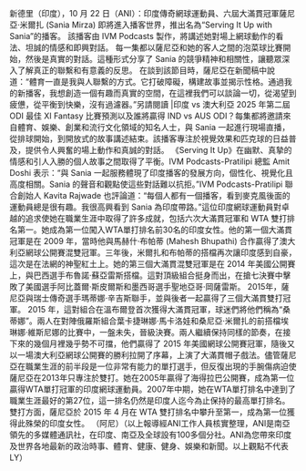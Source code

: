 新德里（印度），10 月 22 日（ANI）：印度傳奇網球運動員、六屆大滿貫冠軍薩尼亞·米爾扎 (Sania Mirza) 即將進入播客世界，推出名為“Serving It Up with Sania”的播客。 該播客由 IVM Podcasts 製作，將講述她對場上網球動作的看法、坦誠的情感和即興對話。 每一集都以薩尼亞和她的客人之間的泡菜球比賽開始，然後是真實的對話。這種形式分享了 Sania 的競爭精神和相關性，讓聽眾深入了解真正的聯繫和有意義的反思。 在談到該節目時，薩尼亞在新聞稿中說道：“體育一直是我與人聯繫的方式。它打破障礙，構建故事並揭示性格。通過我的新播客，我想創造一個有趣而真實的空間，在這裡我們可以談論一切，從渴望到疲憊，從平衡到快樂，沒有過濾器。”另請閱讀 |印度 vs 澳大利亞 2025 年第二屆 ODI 最佳 XI Fantasy 比賽預測以及誰將贏得 IND vs AUS ODI？每集都將邀請來自體育、娛樂、創業和流行文化領域的知名人士，與 Sania 一起進行現場直播，從排球開始，到開放式的故事講述結束。該播客專注於視覺效果和匹克球的日益普及，提供令人興奮的場上動作和真誠的對話。 《Serving It Up》在幽默、真摯的情感和引人入勝的個人故事之間取得了平衡。IVM Podcasts-Pratilipi 總監 Amit Doshi 表示：“與 Sania 一起服務體現了印度播客的發展方向，個性化、視覺化且高度相關。Sania 的聲音和觀點使這些對話難以抗拒。”IVM Podcasts-Pratilipi 聯合創始人 Kavita Rajwade 也評論道：“每個人都有一個播客，看到麥克風後面的運動員總是很有趣。我很高興看到 Sania 為印度帶路。”這位印度網球運動員對卓越的追求使她在職業生涯中取得了許多成就，包括六次大滿貫冠軍和 WTA 雙打排名第一。她成為第一位闖入WTA單打排名前30名的印度女性。他的第一個大滿貫冠軍是在 2009 年，當時他與馬赫什·布帕蒂 (Mahesh Bhupathi) 合作贏得了澳大利亞網球公開賽混雙冠軍。三年後，米爾扎和布帕蒂的搭檔再次讓印度感到自豪，這次是在法網的神聖紅土上。她的第三個大滿貫混雙冠軍是在 2014 年美國公開賽上，與巴西選手布魯諾·蘇亞雷斯搭檔。這對頂級組合挺身而出，在搶七決賽中擊敗了美國選手阿比蓋爾·斯皮爾斯和墨西哥選手聖地亞哥·岡薩雷斯。 2015年，薩尼亞與瑞士傳奇選手瑪蒂娜·辛吉斯聯手，並與後者一起贏得了三個大滿貫雙打冠軍。 2015 年，這對組合在溫布爾登首次獲得大滿貫冠軍，球迷們將他們稱為“桑蒂娜”。兩人在對陣俄羅斯組合葉卡捷琳娜·馬卡洛娃和桑尼亞·米爾扎的前搭檔埃琳娜·維斯尼娜的比賽中，一盤未失，晉級決賽。兩人繼續保持同樣的節奏，在接下來的幾個月裡幾乎勢不可擋，他們贏得了 2015 年美國網球公開賽冠軍，隨後又以一場澳大利亞網球公開賽的勝利拉開了序幕，上演了大滿貫帽子戲法。儘管薩尼亞在職業生涯的前半段是一位非常有能力的單打選手，但反復出現的手腕傷病迫使薩尼亞在2013年只專注於雙打。她在2005年贏得了海得拉巴公開賽，成為第一位贏得WTA單打冠軍的印度網球運動員。2007年中期，她在WTA單打排名中達到了職業生涯最好的第27位，這一排名仍然是印度人迄今為止保持的最高單打排名。雙打方面，薩尼亞於 2015 年 4 月在 WTA 雙打排名中攀升至第一，成為第一位獲得此殊榮的印度女性。 （阿尼）（以上報導經ANI工作人員核實整理，ANI是南亞領先的多媒體通訊社，在印度、南亞及全球設有100多個分社。ANI為您帶來印度及世界各地最新的政治時事、體育、健康、健身、娛樂和新聞。以上觀點不代表LY）